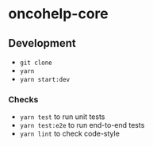 # oncohelp-core

## Development
+ `git clone`
+ `yarn`
+ `yarn start:dev`

### Checks
+ `yarn test` to run unit tests
+ `yarn test:e2e` to run end-to-end tests
+ `yarn lint` to check code-style
